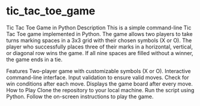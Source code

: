 # tic_tac_toe_game
Tic Tac Toe Game in Python
Description
This is a simple command-line Tic Tac Toe game implemented in Python. The game allows two players to take turns marking spaces in a 3x3 grid with their chosen symbols (X or O). The player who successfully places three of their marks in a horizontal, vertical, or diagonal row wins the game. If all nine spaces are filled without a winner, the game ends in a tie.

Features
Two-player game with customizable symbols (X or O).
Interactive command-line interface.
Input validation to ensure valid moves.
Check for win conditions after each move.
Displays the game board after every move.
How to Play
Clone the repository to your local machine.
Run the script using Python.
Follow the on-screen instructions to play the game.

